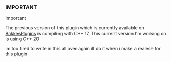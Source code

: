 ### IMPORTANT 

> [!IMPORTANT]
> The previous version of this plugin which is currently available on <a href="https://www.bakkesplugins.com/plugins/view/457">BakkesPlugins</a> is compiling with C++ 17, This current version I'm working on is using C++ 20


im too tired to write in this all over again ill do it when i make a realese for this plugin

